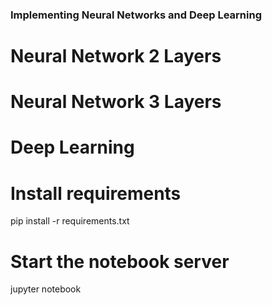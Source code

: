### Implementing Neural Networks and Deep Learning

# Neural Network 2 Layers

# Neural Network 3 Layers

# Deep Learning

# Install requirements
pip install -r requirements.txt
# Start the notebook server
jupyter notebook
